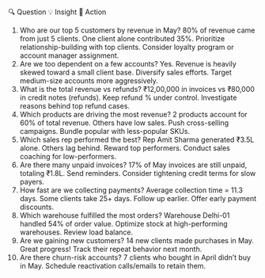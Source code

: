 🔍 Question	💡 Insight	🎯 Action
1. Who are our top 5 customers by revenue in May?	80% of revenue came from just 5 clients. One client alone contributed 35%.	Prioritize relationship-building with top clients. Consider loyalty program or account manager assignment.
2. Are we too dependent on a few accounts?	Yes. Revenue is heavily skewed toward a small client base.	Diversify sales efforts. Target medium-size accounts more aggressively.
3. What is the total revenue vs refunds?	₹12,00,000 in invoices vs ₹80,000 in credit notes (refunds).	Keep refund % under control. Investigate reasons behind top refund cases.
4. Which products are driving the most revenue?	2 products account for 60% of total revenue. Others have low sales.	Push cross-selling campaigns. Bundle popular with less-popular SKUs.
5. Which sales rep performed the best?	Rep Amit Sharma generated ₹3.5L alone. Others lag behind.	Reward top performers. Conduct sales coaching for low-performers.
6. Are there many unpaid invoices?	17% of May invoices are still unpaid, totaling ₹1.8L.	Send reminders. Consider tightening credit terms for slow payers.
7. How fast are we collecting payments?	Average collection time = 11.3 days. Some clients take 25+ days.	Follow up earlier. Offer early payment discounts.
8. Which warehouse fulfilled the most orders?	Warehouse Delhi-01 handled 54% of order value.	Optimize stock at high-performing warehouses. Review load balance.
9. Are we gaining new customers?	14 new clients made purchases in May.	Great progress! Track their repeat behavior next month.
10. Are there churn-risk accounts?	7 clients who bought in April didn’t buy in May.	Schedule reactivation calls/emails to retain them.
